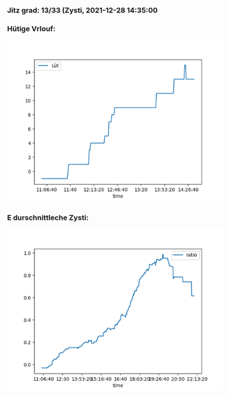 ### Jitz grad: 13/33 (Zysti, 2021-12-28 14:35:00

### Hütige Vrlouf:
![Graph](Today.png)

### E durschnittleche Zysti:
![Graph](Zysti.png)